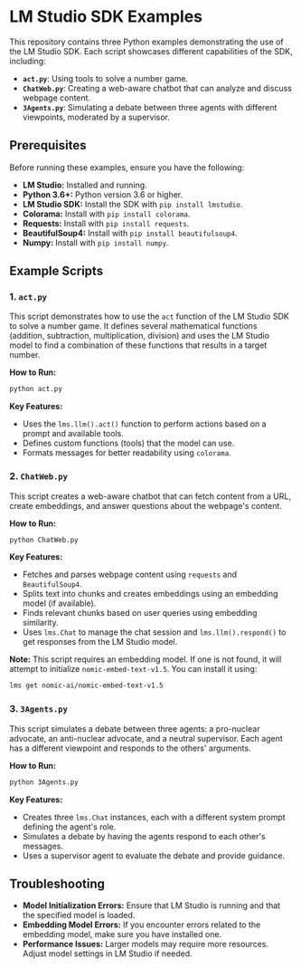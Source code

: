 # LM Studio SDK Examples

This repository contains three Python examples demonstrating the use of the LM Studio SDK. Each script showcases different capabilities of the SDK, including:

-   **`act.py`**:  Using tools to solve a number game.
-   **`ChatWeb.py`**:  Creating a web-aware chatbot that can analyze and discuss webpage content.
-   **`3Agents.py`**:  Simulating a debate between three agents with different viewpoints, moderated by a supervisor.

## Prerequisites

Before running these examples, ensure you have the following:

*   **LM Studio:**  Installed and running.
*   **Python 3.6+:**  Python version 3.6 or higher.
*   **LM Studio SDK:** Install the SDK with `pip install lmstudio`.
*   **Colorama:** Install with `pip install colorama`.
*   **Requests:** Install with `pip install requests`.
*   **BeautifulSoup4:** Install with `pip install beautifulsoup4`.
*   **Numpy:** Install with `pip install numpy`.

## Example Scripts

### 1. `act.py`

This script demonstrates how to use the `act` function of the LM Studio SDK to solve a number game. It defines several mathematical functions (addition, subtraction, multiplication, division) and uses the LM Studio model to find a combination of these functions that results in a target number.

**How to Run:**

```bash
python act.py
```

**Key Features:**

*   Uses the `lms.llm().act()` function to perform actions based on a prompt and available tools.
*   Defines custom functions (tools) that the model can use.
*   Formats messages for better readability using `colorama`.

### 2. `ChatWeb.py`

This script creates a web-aware chatbot that can fetch content from a URL, create embeddings, and answer questions about the webpage's content.

**How to Run:**

```bash
python ChatWeb.py
```

**Key Features:**

*   Fetches and parses webpage content using `requests` and `BeautifulSoup4`.
*   Splits text into chunks and creates embeddings using an embedding model (if available).
*   Finds relevant chunks based on user queries using embedding similarity.
*   Uses `lms.Chat` to manage the chat session and `lms.llm().respond()` to get responses from the LM Studio model.

**Note:** This script requires an embedding model. If one is not found, it will attempt to initialize `nomic-embed-text-v1.5`. You can install it using:

```bash
lms get nomic-ai/nomic-embed-text-v1.5
```

### 3. `3Agents.py`

This script simulates a debate between three agents: a pro-nuclear advocate, an anti-nuclear advocate, and a neutral supervisor. Each agent has a different viewpoint and responds to the others' arguments.

**How to Run:**

```bash
python 3Agents.py
```

**Key Features:**

*   Creates three `lms.Chat` instances, each with a different system prompt defining the agent's role.
*   Simulates a debate by having the agents respond to each other's messages.
*   Uses a supervisor agent to evaluate the debate and provide guidance.

## Troubleshooting

*   **Model Initialization Errors:** Ensure that LM Studio is running and that the specified model is loaded.
*   **Embedding Model Errors:** If you encounter errors related to the embedding model, make sure you have installed one.
*   **Performance Issues:**  Larger models may require more resources.  Adjust model settings in LM Studio if needed.
